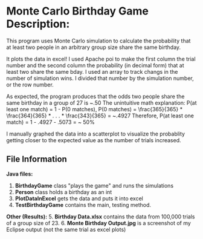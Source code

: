 # Monte Carlo Birthday Game Description:

This program uses Monte Carlo simulation to calculate
the probability that at least two people in an arbitrary group size
share the same birthday.

It plots the data in excel!
I used Apache poi to make the first column the trial number
and the second column the probability (in decimal form)
that at least two share the same bday. I used an array to track 
changs in the number of simulation wins. I divided that number by 
the simulation number, or the row number.

As expected, the program produces that the odds two people 
share the same birthday in a group of 27 is ~.50 
The unintuitive math explanation: P(at least one match) = 1 - P(0 matches),
P(0 matches) = \frac{365}{365} * \frac{364}{365} * . . . * \frac{343}{365} = ~.4927
Therefore, P(at least one match) = 1 - .4927 - .5073 = ~ 50%

I manually graphed the data into a scatterplot to 
visualize the probablity getting closer to the expected
value as the number of trials increased.

## File Information
**Java files:**
1. **BirthdayGame** class "plays the game" and runs the simulations
2. **Person** class holds a birthday as an int
3. **PlotDataInExcel** gets the data and puts it into excel
4. **TestBirthdayGame** contains the main, testing method.

**Other (Results):**
5. **Birthday Data.xlsx** contains the data from 100,000 trials 
of a group size of 23. 
6. **Monte Birthday Output.jpg** is a screenshot of my Eclipse output
(not the same trial as excel plots)

